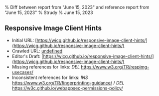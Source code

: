 % Diff between report from "June 15, 2023" and reference report from "June 15, 2023"
% Strudy
% June 15, 2023

## Responsive Image Client Hints

- Initial URL: [https://wicg.github.io/responsive-image-client-hints/](https://wicg.github.io/responsive-image-client-hints/)
- Crawled URL: [undefined](undefined)
- Editor's Draft: [https://wicg.github.io/responsive-image-client-hints/](https://wicg.github.io/responsive-image-client-hints/)
- Missing references for links: *DEL* https://www.w3.org/TR/respimg-usecases/
- Inconsistent references for links: *INS* https://www.w3.org/TR/fingerprinting-guidance/ / *DEL* https://w3c.github.io/webappsec-permissions-policy/



